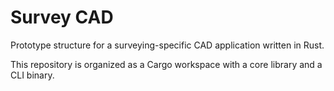 # Survey CAD

Prototype structure for a surveying-specific CAD application written in Rust.

This repository is organized as a Cargo workspace with a core library and a CLI binary.
